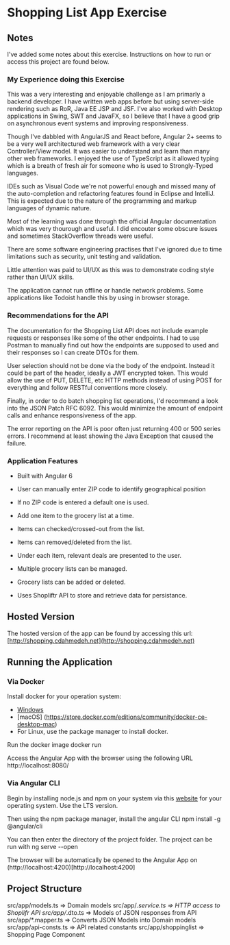 # Shopping List App Exercise

## Notes

I've added some notes about this exercise. Instructions on how to run or access this project are found below.

### My Experience doing this Exercise

This was a very interesting and enjoyable challenge as I am primarly a backend developer. I have written web apps before but using server-side rendering such as RoR, Java EE JSP and JSF. I've also worked with Desktop applications in Swing, SWT and JavaFX, so I believe that I have a good grip on asynchronous event systems and improving responsiveness.

Though I've dabbled with AngularJS and React before, Angular 2+ seems to be a very well architectured web framework with a very clear Controller/View model. It was easier to understand and learn than many other web frameworks. I enjoyed the use of TypeScript as it allowed typing which is a breath of fresh air for someone who is used to Strongly-Typed languages.

IDEs such as Visual Code we're not powerful enough and missed many of the auto-completion and refactoring features found in Eclipse and IntelliJ. This is expected due to the nature of the programming and markup languages of dynamic nature.

Most of the learning was done through the official Angular documentation which was very thourough and useful. I did encouter some obscure issues and sometimes StackOverflow threads were useful.

There are some software engineering practises that I've ignored due to time limitations such as security, unit testing and validation.

Little attention was paid to UI/UX as this was to demonstrate coding style rather than UI/UX skills.

The application cannot run offline or handle network problems. Some applications like Todoist handle this by using in browser storage.

### Recommendations for the API

The documentation for the Shopping List API does not include example requests or responses like some of the other endpoints. I had to use Postman to manually find out how the endpoints are supposed to used and their responses so I can create DTOs for them.

User selection should not be done via the body of the endpoint. Instead it could be part of the header, ideally a JWT encrypted token. This would allow the use of PUT, DELETE, etc HTTP methods instead of using POST for everything and follow RESTful conventions more closely.

Finally, in order to do batch shopping list operations, I'd recommend a look into the JSON Patch RFC 6092. This would minimize the amount of endpoint calls and enhance responsiveness of the app.

The error reporting on the API is poor often just returning 400 or 500 series errors. I recommend at least showing the Java Exception that caused the failure.

### Application Features

* Built with Angular 6
* User can manually enter ZIP code to identify geographical position
* If no ZIP code is entered a default one is used.

* Add one item to the grocery list at a time.
* Items can checked/crossed-out from the list.
* Items can removed/deleted from the list.
* Under each item, relevant deals are presented to the user.

* Multiple grocery lists can be managed.
* Grocery lists can be added or deleted.

* Uses Shopliftr API to store and retrieve data for persistance.

## Hosted Version

The hosted version of the app can be found by accessing this url: [http://shopping.cdahmedeh.net](http://shopping.cdahmedeh.net)

## Running the Application

### Via Docker

Install docker for your operation system:
* [Windows](https://store.docker.com/editions/community/docker-ce-desktop-windows)
* [macOS] (https://store.docker.com/editions/community/docker-ce-desktop-mac)
* For Linux, use the package manager to install docker.

Run the docker image
    docker run

Access the Angular App with the browser using the following URL
    http://localhost:8080/

### Via Angular CLI

Begin by installing node.js and npm on your system via this [website](https://nodejs.org/en/download/) for your operating system. Use the LTS version.

Then using the npm package manager, install the angular CLI
    npm install -g @angular/cli

You can then enter the directory of the project folder. The project can be run with
    ng serve --open

The browser will be automatically be opened to the Angular App on (http://localhost:4200)[http://localhost:4200]

## Project Structure

src/app/models.ts => Domain models
src/app/*.service.ts => HTTP access to Shoplifr API
src/app/*.dto.ts => Models of JSON responses from API
src/app/*.mapper.ts => Converts JSON Models into Domain models
src/app/api-consts.ts => API related constants
src/app/shoppinglist => Shopping Page Component



